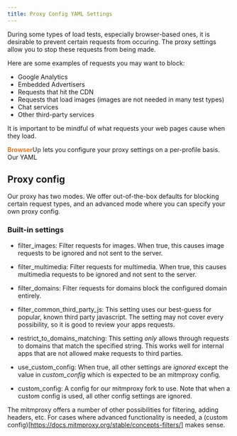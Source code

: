 ```yaml
---
title: Proxy Config YAML Settings
---
```


During some types of load tests, especially browser-based ones, it is desirable to
prevent certain requests from occuring. The proxy settings allow you to stop these
requests from being made.

Here are some examples of requests you may want to block:

* Google Analytics
* Embedded Advertisers
* Requests that hit the CDN
* Requests that load images (images are not needed in many test types)
* Chat services
* Other third-party services

It is important to be mindful of what requests your web pages cause when
they load.

<span style="font-weight: bold; color: #de792b;">Browser</span><span style="font-weight: bold; color: #6e6e6e;">Up</span> lets you configure your proxy settings on a per-profile basis.
Our YAML


## Proxy config

Our proxy has two modes. We offer out-of-the-box defaults for
blocking certain request types, and an advanced mode where you can specify your
own proxy config.

### Built-in settings

* filter_images:
Filter requests for images. When true, this causes image requests to be ignored
and not sent to the server.

* filter_multimedia:
Filter requests for multimedia. When true, this causes multimedia requests to be ignored
and not sent to the server.

* filter_domains:
Filter requests for domains block the configured domain entirely.

* filter_common_third_party_js:
This setting uses our best-guess for popular, known third party javascript. The
setting may not cover every possibility, so it is good to review your apps requests.

* restrict_to_domains_matching:
This setting _only_ allows through requests to domains that match the specified string.
This works well for internal apps that are not allowed make requests to third parties.

* use_custom_config:
When true, all other settings are *ignored* except the value in *custom_config* which
is expected to be an mitmproxy config.

* custom_config:
A config for our mitmproxy fork to use. Note that when a custom config is used,
all other config settings are ignored.

The mitmproxy offers a number of other possibilities for filtering, adding headers,
etc. For cases where advanced functionality is needed, a (custom config)[https://docs.mitmproxy.org/stable/concepts-filters/]
makes sense.


